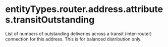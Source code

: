 # entityTypes.router.address.attributes.transitOutstanding

List of numbers of outstanding deliveries across a transit (inter-router) connection for this address.  This is for balanced distribution only.

